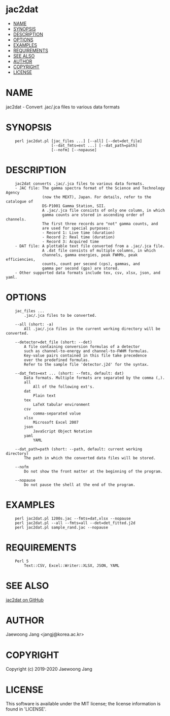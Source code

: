 # jac2dat

<?xml version="1.0" ?>
<!DOCTYPE html PUBLIC "-//W3C//DTD XHTML 1.0 Strict//EN" "http://www.w3.org/TR/xhtml1/DTD/xhtml1-strict.dtd">
<html xmlns="http://www.w3.org/1999/xhtml">
<head>
<meta http-equiv="content-type" content="text/html; charset=utf-8" />
<link rev="made" href="mailto:" />
</head>

<body>



<ul id="index">
  <li><a href="#NAME">NAME</a></li>
  <li><a href="#SYNOPSIS">SYNOPSIS</a></li>
  <li><a href="#DESCRIPTION">DESCRIPTION</a></li>
  <li><a href="#OPTIONS">OPTIONS</a></li>
  <li><a href="#EXAMPLES">EXAMPLES</a></li>
  <li><a href="#REQUIREMENTS">REQUIREMENTS</a></li>
  <li><a href="#SEE-ALSO">SEE ALSO</a></li>
  <li><a href="#AUTHOR">AUTHOR</a></li>
  <li><a href="#COPYRIGHT">COPYRIGHT</a></li>
  <li><a href="#LICENSE">LICENSE</a></li>
</ul>

<h1 id="NAME">NAME</h1>

<p>jac2dat - Convert .jac/.jca files to various data formats</p>

<h1 id="SYNOPSIS">SYNOPSIS</h1>

<pre><code>    perl jac2dat.pl [jac_files ...] [--all] [--det=det_file]
                    [--dat_fmts=ext ...] [--dat_path=path]
                    [--nofm] [--nopause]</code></pre>

<h1 id="DESCRIPTION">DESCRIPTION</h1>

<pre><code>    jac2dat converts .jac/.jca files to various data formats.
    - JAC file: The gamma spectra format of the Science and Technology Agency
                (now the MEXT), Japan. For details, refer to the catalogue of
                DS-P1001 Gamma Station, SII.
                A .jac/.jca file consists of only one column, in which
                gamma counts are stored in ascending order of channels.
                The first three records are &quot;not&quot; gamma counts, and
                are used for special purposes:
                - Record 1: Live time (duration)
                - Record 2: Real time (duration)
                - Record 3: Acquired time
    - DAT file: A plottable text file converted from a .jac/.jca file.
                A .dat file consists of multiple columns, in which
                channels, gamma energies, peak FWHMs, peak efficiencies,
                counts, count per second (cps), gammas, and
                gamma per second (gps) are stored.
    - Other supported data formats include tex, csv, xlsx, json, and yaml.</code></pre>

<h1 id="OPTIONS">OPTIONS</h1>

<pre><code>    jac_files ...
        .jac/.jca files to be converted.

    --all (short: -a)
        All .jac/.jca files in the current working directory will be converted.

    --detector=det_file (short: --det)
        A file containing conversion formulas of a detector
        such as channel-to-energy and channel-to-FWHM formulas.
        Key-value pairs contained in this file take precedence
        over the predefined formulas.
        Refer to the sample file &#39;detector.j2d&#39; for the syntax.

    --dat_fmts=ext ... (short: --fmts, default: dat)
        Data formats. Multiple formats are separated by the comma (,).
        all
            All of the following ext&#39;s.
        dat
            Plain text
        tex
            LaTeX tabular environment
        csv
            comma-separated value
        xlsx
            Microsoft Excel 2007
        json
            JavaScript Object Notation
        yaml
            YAML

    --dat_path=path (short: --path, default: current working directory)
        The path in which the converted data files will be stored.

    --nofm
        Do not show the front matter at the beginning of the program.

    --nopause
        Do not pause the shell at the end of the program.</code></pre>

<h1 id="EXAMPLES">EXAMPLES</h1>

<pre><code>    perl jac2dat.pl 1200s.jac --fmts=dat,xlsx --nopause
    perl jac2dat.pl --all --fmts=all --det=det_fitted.j2d
    perl jac2dat.pl sample_rand.jac --nopause</code></pre>

<h1 id="REQUIREMENTS">REQUIREMENTS</h1>

<pre><code>    Perl 5
        Text::CSV, Excel::Writer::XLSX, JSON, YAML</code></pre>

<h1 id="SEE-ALSO">SEE ALSO</h1>

<p><a href="https://github.com/jangcom/jac2dat">jac2dat on GitHub</a></p>

<h1 id="AUTHOR">AUTHOR</h1>

<p>Jaewoong Jang &lt;jangj@korea.ac.kr&gt;</p>

<h1 id="COPYRIGHT">COPYRIGHT</h1>

<p>Copyright (c) 2019-2020 Jaewoong Jang</p>

<h1 id="LICENSE">LICENSE</h1>

<p>This software is available under the MIT license; the license information is found in &#39;LICENSE&#39;.</p>


</body>

</html>
